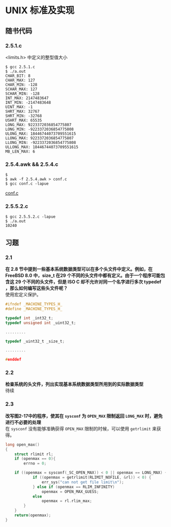 # UNIX 标准及实现

## 随书代码

### 2.5.1.c

<limits.h> 中定义的整型值大小

```shell
$ gcc 2.5.1.c
$ ./a.out
CHAR_BIT: 8
CHAR_MAX: 127
CHAR_MIN: -128
SCHAR_MAX: 127
SCHAR_MIN: -128
INT_MAX: 2147483647
INT_MIN: -2147483648
UINT_MAX: -1
SHRT_MAX: 32767
SHRT_MIN: -32768
USHRT_MAX: 65535
LONG_MAX: 9223372036854775807
LONG_MIN: -9223372036854775808
ULONG_MAX: 18446744073709551615
LLONG_MAX: 9223372036854775807
LLONG_MIN: -9223372036854775808
ULLONG_MAX: 18446744073709551615
MB_LEN_MAX: 6

```

### 2.5.4.awk && 2.5.4.c

```shell
$
$ awk -f 2.5.4.awk > conf.c
$ gcc conf.c -lapue

```

[conf.c](conf.c)

### 2.5.5.2.c

```shell
$ gcc 2.5.5.2.c -lapue
$ ./a.out
10240
```

## 习题

### 2.1

**在 2.8 节中提到一些基本系统数据类型可以在多个头文件中定义。例如，在 FreeBSD 8.0 中，size_t 在29 个不同的头文件中都有定义。由于一个程序可能包含这 29 个不同的头文件，但是 ISO C 却不允许对同一个名字进行多次 typedef ，那么如何编写这些头文件呢？**  
使用宏定义保护。

```c
#ifndef _MACHINE_TYPES_H_
#define _MACHINE_TYPES_H_

typedef int _int32_t;
typedef unsigned int _uint32_t;

.........

typedef _uint32_t _size_t;

.........

#enddef

```

### 2.2

**检查系统的头文件，列出实现基本系统数据类型所用到的实际数据类型**  
待续

### 2.3

**改写图2-17中的程序，使其在 ```sysconf``` 为 ```OPEN_MAX``` 限制返回 ```LONG_MAX``` 时，避免进行不必要的处理**  
在 ```sysconf``` 没有能够准确获得 ```OPEN_MAX``` 限制的时候，可以使用 ```getrlimit``` 来获得。

```C
long open_max()
{
    struct rlimit rl;
    if (openmax == 0){
        errno = 0;

    if ((openmax = sysconf(_SC_OPEN_MAX)) < 0 || openmax == LONG_MAX) {
            if ((openmax = getrlimit(RLIMIT_NOFILE, &rl)) < 0) {
                err_sys("can not get file limit\n");
            } else if (openmax == RLIM_INFINITY)
                openmax = OPEN_MAX_GUESS;
            else
                openmax = rl.rlim_max;
        }
    }
    return(openmax);
}

```